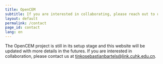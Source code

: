```yaml
---
title: OpenCEM
subtitle: If you are interested in collaborating, please reach out to us.
layout: default
permalink: /contact
page_id: contact
lang: en
---
```


The OpenCEM project is still in its setup stage and this website
will be updated with more details in the futures. If you are interested
in collaboration, please contact us at [tinkosebastianbartels@link.cuhk.edu.cn](mailto:tinkosebastianbartels@link.cuhk.edu.cn).
